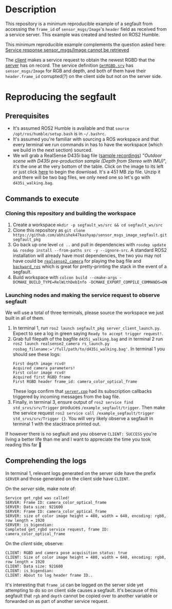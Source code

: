 # Description
This repository is a minimum reproducible example of a segfault from accessing the `frame_id` of `sensor_msgs/Image`'s `header` field as received from a service server. This example was created and tested on ROS2 Humble.

This minimum reproducible example complements the question asked here: [Service response sensor_msgs/Image cannot be retrieved](https://robotics.stackexchange.com/questions/115197/service-response-sensor-msgs-image-cannot-be-retrieved)

The [client](https://github.com/abhishek47kashyap/sensor_msgs_image_segfault/blob/main/src/client.cpp) makes a service request to obtain the newest RGBD that the [server](https://github.com/abhishek47kashyap/sensor_msgs_image_segfault/blob/main/src/server.cpp) has on record. The service definition [`GetRGBD.srv`](https://github.com/abhishek47kashyap/sensor_msgs_image_segfault/blob/main/srv/GetRGBD.srv) has `sensor_msgs/Image` for RGB and depth, and both of them have their `header.frame_id` corrupted(?) on the client side but not on the server side.

# Reproducing the segfault
## Prerequisites
- It's assumed ROS2 Humble is available and that `source /opt/ros/humble/setup.bash` is in `~/.bashrc`.
- It's assumed you're familiar with sourcing a ROS workspace and that every terminal we run commands in has to have the workspace (which we build in the next section) sourced.
- We will grab a RealSense D435i bag file ([sample recordings](https://github.com/IntelRealSense/librealsense/blob/master/doc/sample-data.md#files)) "_Outdoor scene with D435i pre-production sample (Depth from Stereo with IMU)_", it's the one at the very bottom of the table. Click on the image to its left or just click [here](https://librealsense.intel.com/rs-tests/TestData/d435i_sample_data.zip) to begin the download. It's a 451 MB zip file. Unzip it and there will be two bag files, we only need one so let's go with `d435i_walking.bag`.
## Commands to execute
### Cloning this repository and building the workspace
1. Create a workspace `mkdir -p segfault_ws/src && cd segfault_ws/src`
2. Clone this repository as `git clone https://github.com/abhishek47kashyap/sensor_msgs_image_segfault.git segfault_pkg`
3. Go back up one level `cd ..` and pull in dependencies with `rosdep update && rosdep install --from-paths src -y --ignore-src`. A standard ROS2 installation will already have most dependencies, the two you may not have could be [`realsense2_camera`](https://github.com/IntelRealSense/realsense-ros) for playing the bag file and [`backward_ros`](https://github.com/pal-robotics/backward_ros) which is great for pretty-printing the stack in the event of a segfault.
4. Build workspace with `colcon build --cmake-args -DCMAKE_BUILD_TYPE=RelWithDebInfo -DCMAKE_EXPORT_COMPILE_COMMANDS=ON`

### Launching nodes and making the service request to observe segfault
We will use a total of three terminals, please source the workspace we just built in all of them.
1. In terminal 1, run `ros2 launch segfault_pkg server_client_launch.py`. Expect to see a log in green saying `Ready to accept trigger request!`.
2. Grab full filepath of the bagfile `d435i_walking.bag` and in terminal 2 run `ros2 launch realsense2_camera rs_launch.py rosbag_filename:='/full/path/to/d435i_walking.bag'`. In terminal 1 you should see these logs:
   ```
   First depth image rcvd!
   Acquired camera parameters!
   First color image rcvd!
   Acquired first RGBD frame
   First RGBD header frame_id: camera_color_optical_frame
   ```
   These logs confirm that [`server.cpp`](https://github.com/abhishek47kashyap/sensor_msgs_image_segfault/blob/main/src/server.cpp) had its subscription callbacks triggered by incoming messages from the bag file.
3. Finally, in terminal 3, ensure output of `ros2 service find std_srvs/srv/Trigger` produces `/example_segfault/trigger`. Then make the service request `ros2 service call /example_segfault/trigger std_srvs/srv/Trigger {}`. You will very likely observe a segfault in terminal 1 with the stacktrace printed out.

If however there is no segfault and you observe `CLIENT: SUCCESS` you're living a better life than me and I want to appreciate the time you took reading this far 🙂

## Comprehending the logs
In terminal 1, relevant logs generated on the server side have the prefix `SERVER` and those generated on the client side have `CLIENT`.

On the _server_ side, make note of:
```
Service get_rgbd was called!
SERVER: Frame ID: camera_color_optical_frame
SERVER: Data size: 921600
SERVER: Frame ID: camera_color_optical_frame
SERVER: size of color image height = 480, width = 640, encoding: rgb8, row length = 1920
SERVER: is_bigendian:
Completed get_rgbd service request, frame ID: camera_color_optical_frame
```

On the _client_ side, observe:
```
CLIENT: RGBD and camera pose acquisition status: true
CLIENT: Size of color image height = 480, width = 640, encoding: rgb8, row length = 1920
CLIENT: Data size: 921600
CLIENT: is_bigendian:
CLIENT: About to log header frame ID..
```

It's interesting that `frame_id` can be logged on the server side yet attempting to do so on client side causes a segfault. It's because of this segfault that `rgb` and `depth` cannot be copied over to another variable or forwarded on as part of another service request.
